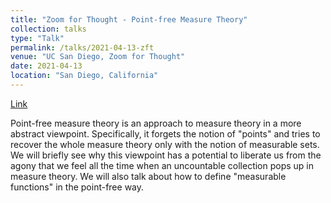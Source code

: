 ```yaml
---
title: "Zoom for Thought - Point-free Measure Theory"
collection: talks
type: "Talk"
permalink: /talks/2021-04-13-zft
venue: "UC San Diego, Zoom for Thought"
date: 2021-04-13
location: "San Diego, California"
---
```


[Link](https://www.youtube.com/watch?v=qO7nDoBoO9k)

Point-free measure theory is an approach to measure theory in a more abstract viewpoint. Specifically, it forgets the notion of "points" and tries to recover the whole measure theory only with the notion of measurable sets. We will briefly see why this viewpoint has a potential to liberate us from the agony that we feel all the time when an uncountable collection pops up in measure theory. We will also talk about how to define "measurable functions" in the point-free way.
